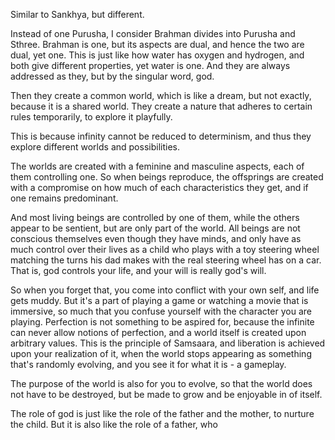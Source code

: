 Similar to Sankhya, but different.

Instead of one Purusha, I consider Brahman divides into Purusha and Sthree. Brahman is one, but its aspects are dual, and hence the two are dual, yet one. This is just like how water has oxygen and hydrogen, and both give different properties, yet water is one. And they are always addressed as they, but by the singular word, god.

Then they create a common world, which is like a dream, but not exactly, because it is a shared world. They create a nature that adheres to certain rules temporarily, to explore it playfully.

This is because infinity cannot be reduced to determinism, and thus they explore different worlds and possibilities.

The worlds are created with a feminine and masculine aspects, each of them controlling one. So when beings reproduce, the offsprings are created with a compromise on how much of each characteristics they get, and if one remains predominant.

And most living beings are controlled by one of them, while the others appear to be sentient, but are only part of the world. All beings are not conscious themselves even though they have minds, and only have as much control over their lives as a child who plays with a toy steering wheel matching the turns his dad makes with the real steering wheel has on a car. That is, god controls your life, and your will is really god's will.

So when you forget that, you come into conflict with your own self, and life gets muddy. But it's a part of playing a game or watching a movie that is immersive, so much that you confuse yourself with the character you are playing. Perfection is not something to be aspired for, because the infinite can never allow notions of perfection, and a world itself is created upon arbitrary values. This is the principle of Samsaara, and liberation is achieved upon your realization of it, when the world stops appearing as something that's randomly evolving, and you see it for what it is - a gameplay.

The purpose of the world is also for you to evolve, so that the world does not have to be destroyed, but be made to grow and be enjoyable in of itself.

The role of god is just like the role of the father and the mother, to nurture the child. But it is also like the role of a father, who